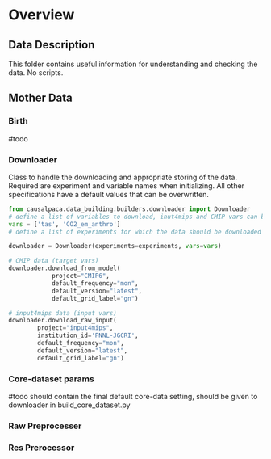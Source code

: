 # Overview


## Data Description
This folder contains useful information for understanding and checking the data. No scripts.


## Mother Data

### Birth
#todo

### Downloader
Class to handle the downloading and appropriate storing of the data.
Required are experiment and variable names when initializing. All other specifications have a default values that can be overwritten.

```python
from causalpaca.data_building.builders.downloader import Downloader
# define a list of variables to download, inut4mips and CMIP vars can be mixed
vars = ['tas', 'CO2_em_anthro']
# define a list of experiments for which the data should be downloaded

downloader = Downloader(experiments=experiments, vars=vars)

# CMIP data (target vars)
downloader.download_from_model(
            project="CMIP6",
            default_frequency="mon",
            default_version="latest",
            default_grid_label="gn")

# input4mips data (input vars)
downloader.download_raw_input(
        project="input4mips",
        institution_id='PNNL-JGCRI',
        default_frequency="mon",
        default_version="latest",
        default_grid_label="gn")

```


### Core-dataset params
#todo should contain the final default core-data setting, should be given to downloader in build_core_dataset.py

### Raw Preprocesser

### Res Prerocessor
